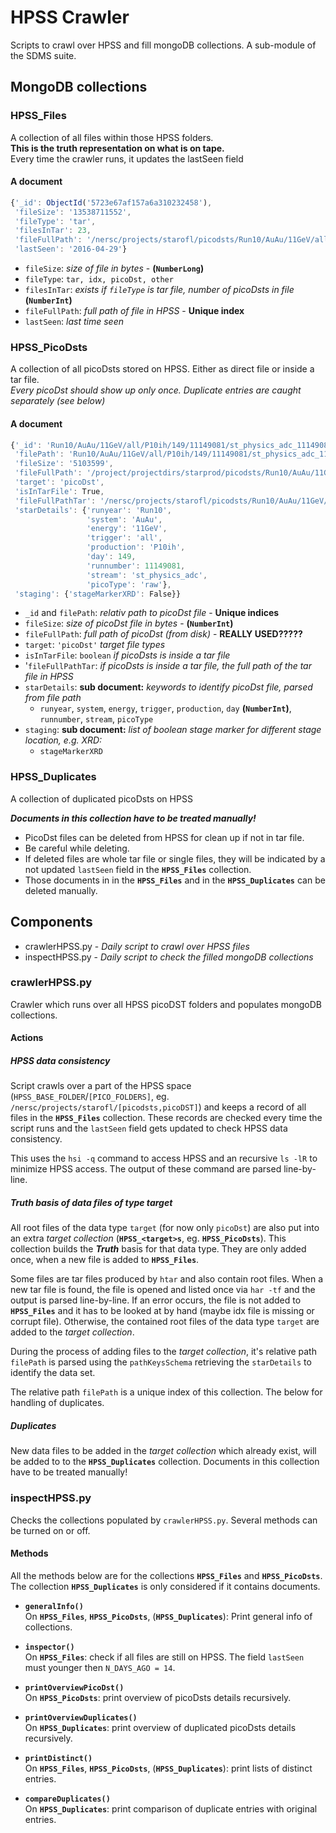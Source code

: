 # HPSS Crawler

Scripts to crawl over HPSS and fill mongoDB collections. A sub-module of the SDMS suite.

## MongoDB collections

### HPSS_Files
A collection of all files within those HPSS folders.  
**This is the truth representation on what is on tape.**  
Every time the crawler runs, it updates the lastSeen field

#### A document
```javascript
{'_id': ObjectId('5723e67af157a6a310232458'),
 'fileSize': '13538711552',
 'fileType': 'tar',
 'filesInTar': 23,
 'fileFullPath': '/nersc/projects/starofl/picodsts/Run10/AuAu/11GeV/all/P10ih/148.tar',
 'lastSeen': '2016-04-29'}
```

* `fileSize`: *size of file in bytes* - **(`NumberLong`)**
* `fileType`: `tar, idx, picoDst, other`
* `filesInTar`: *exists if `fileType` is tar file, number of picoDsts in file* **(`NumberInt`)**
* `fileFullPath`: *full path of file in HPSS* - **Unique index**
* `lastSeen`: *last time seen*

### HPSS_PicoDsts
A collection of all picoDsts stored on HPSS. Either as direct file or inside a tar file.  
*Every picoDst should show up only once. Duplicate entries are caught separately (see below)*

#### A document
```javascript
{'_id': 'Run10/AuAu/11GeV/all/P10ih/149/11149081/st_physics_adc_11149081_raw_2520001.picoDst.root',
 'filePath': 'Run10/AuAu/11GeV/all/P10ih/149/11149081/st_physics_adc_11149081_raw_2520001.picoDst.root',
 'fileSize': '5103599',
 'fileFullPath': '/project/projectdirs/starprod/picodsts/Run10/AuAu/11GeV/all/P10ih/149/11149081/st_physics_adc_11149081_raw_2520001.picoDst.root',
 'target': 'picoDst',
 'isInTarFile': True,
 'fileFullPathTar': '/nersc/projects/starofl/picodsts/Run10/AuAu/11GeV/all/P10ih/149.tar',
 'starDetails': {'runyear': 'Run10',
                 'system': 'AuAu',
                 'energy': '11GeV',
                 'trigger': 'all',
                 'production': 'P10ih',
                 'day': 149,
                 'runnumber': 11149081,
                 'stream': 'st_physics_adc',
                 'picoType': 'raw'},
 'staging': {'stageMarkerXRD': False}}
```

* `_id` and `filePath`: *relativ path to picoDst file* - **Unique indices**
* `fileSize`: *size of picoDst file in bytes* - **(`NumberInt`)**
* `fileFullPath`: *full path of picoDst (from disk)* - **REALLY USED?????**
*  `target`: `'picoDst'` *target file types*  
*  `isInTarFile`: `boolean` *if picoDsts is inside a tar file*
*  '`fileFullPathTar`: *if picoDsts is inside a tar file, the full path of the tar file in HPSS*
* `starDetails`: **sub document:** *keywords to identify picoDst file, parsed from file path*  
  * `runyear`, `system`, `energy`, `trigger`,  `production`, `day` **(`NumberInt`)**, `runnumber`, `stream`, `picoType`
* `staging`:  **sub document:** *list of boolean stage marker for different stage location, e.g. XRD:*
  * `stageMarkerXRD`

### HPSS_Duplicates
A collection of duplicated picoDsts on HPSS

***Documents in this collection have to be treated manually!***

* PicoDst files can be deleted from HPSS for clean up if not in tar file.
* Be careful while deleting.
* If deleted files are whole tar file or single files, they will be indicated
  by a not updated `lastSeen` field in the **`HPSS_Files`** collection.
* Those documents in in the **`HPSS_Files`** and in the **`HPSS_Duplicates`**
  can be deleted manually.

## Components
* crawlerHPSS.py      - *Daily script to crawl over HPSS files*
* inspectHPSS.py      - *Daily script to check the filled mongoDB collections*

### crawlerHPSS.py
Crawler which runs over all HPSS picoDST folders and populates mongoDB
collections.

#### Actions

##### HPSS data consistency
Script crawls over a part of the HPSS space (`HPSS_BASE_FOLDER`/`[PICO_FOLDERS]`,
eg. `/nersc/projects/starofl/[picodsts,picoDST]`) and keeps a record of all files
in the **`HPSS_Files`** collection. These records are checked every time the
script runs and the `lastSeen` field gets updated to check HPSS data consistency.

This uses the `hsi -q` command to access HPSS and an recursive `ls -lR` to
minimize HPSS access. The output of these command are parsed line-by-line.  

##### *Truth* basis of data files of type target
All root files of the data type `target` (for now only `picoDst`) are also put
into an extra *target collection* (**`HPSS_<target>s`**, eg. **`HPSS_PicoDsts`**).
This collection builds the ***Truth*** basis for that data type. They are only
added once, when a new file is added to **`HPSS_Files`**.

Some files are tar files produced by `htar` and also contain root files. When a
new tar file is found, the file is opened and listed once via `har -tf` and the
output is parsed line-by-line. If an error occurs, the file is not added to
**`HPSS_Files`** and it has to be looked at by hand (maybe idx file is missing
or corrupt file). Otherwise, the contained root files of the data type `target`
are added to the *target collection*.

During the process of adding files to the *target collection*, it's relative path
`filePath` is parsed using the `pathKeysSchema` retrieving the `starDetails` to
identify the data set.

The relative path `filePath` is a unique index of this collection. The below for
handling of duplicates.

##### Duplicates
New data files to be added in the *target collection* which already exist, will
be added to to the **`HPSS_Duplicates`** collection. Documents in this collection
have to be treated manually!

### inspectHPSS.py
Checks the collections populated by `crawlerHPSS.py`. Several methods can be
turned on or off.

#### Methods
All the methods below are for the collections **`HPSS_Files`** and **`HPSS_PicoDsts`**.
The collection **`HPSS_Duplicates`** is only considered if it contains documents.

* **`generalInfo()`**  
  On **`HPSS_Files`**, **`HPSS_PicoDsts`**, (**`HPSS_Duplicates`**): Print general
  info of collections.

* **`inspector()`**  
  On **`HPSS_Files`**: check if all files are still on HPSS. The field `lastSeen`
  must younger then `N_DAYS_AGO = 14`.

* **`printOverviewPicoDst()`**  
  On **`HPSS_PicoDsts`**: print overview of picoDsts details recursively.

* **`printOverviewDuplicates()`**  
  On **`HPSS_Duplicates`**: print overview of duplicated picoDsts details
  recursively.

* **`printDistinct()`**  
  On **`HPSS_Files`**, **`HPSS_PicoDsts`**, (**`HPSS_Duplicates`**): print lists
  of distinct entries.

* **`compareDuplicates()`**  
  On **`HPSS_Duplicates`**: print comparison of duplicate entries with original
  entries.
